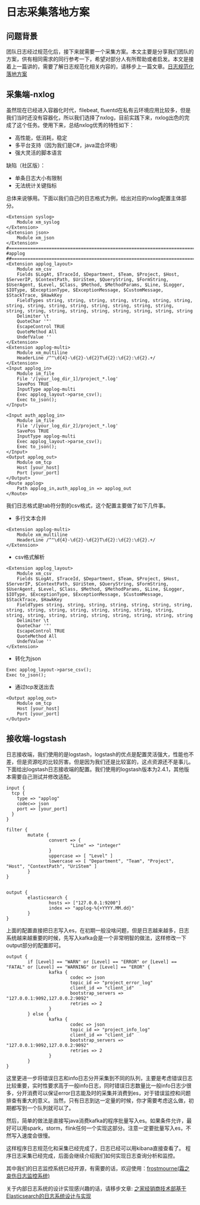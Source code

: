 # 日志采集落地方案

## 问题背景

团队日志经过规范化后，接下来就需要一个采集方案。本文主要是分享我们团队的方案，供有相同需求的同行参考一下，希望对部分人有所帮助或者启发。本文是接着上一篇讲的，需要了解日志规范化相关内容的，请移步上一篇文章。<a href="https://github.com/AutohomeCorp/frostmourne/blob/master/doc/wiki/log.md" target="_blank">日志规范化落地方案</a>

## 采集端-nxlog

虽然现在已经进入容器化时代，filebeat, fluentd在私有云环境应用比较多，但是我们当时还没有容器化，所以我们选择了nxlog，目前实践下来，nxlog出色的完成了这个任务。使用下来，总结nxlog优秀的特性如下：

* 高性能，低消耗，稳定
* 多平台支持（因为我们是C#，java混合环境）
* 强大灵活的脚本语言

缺陷（社区版）：

* 单条日志大小有限制
* 无法统计关键指标

总体来说够用。下面以我们自己的日志格式为例，给出对应的nxlog配置主体部分。

```
<Extension syslog>
    Module xm_syslog
</Extension>
<Extension json>
    Module xm_json
</Extension>
#========================================================================
#applog
##======================================================================
<Extension applog_layout>
    Module xm_csv
    Fields $LogAt, $TraceId, $Department, $Team, $Project, $Host, $ServerIP, $ContextPath, $UriStem, $QueryString, $FormString, $UserAgent, $Level, $Class, $Method, $MethodParams, $Line, $Logger, $IOType, $ExceptionType, $ExceptionMessage, $CustomMessage, $StackTrace, $HawkKey
    FieldTypes string, string, string, string, string, string, string, string, string, string, string, string, string, string, string, string, string, string, string, string, string, string, string, string
    Delimiter \t
    QuoteChar '"'
    EscapeControl TRUE
    QuoteMethod All
    UndefValue ''
</Extension>
<Extension applog-multi>
    Module xm_multiline
    HeaderLine /^"\d{4}-\d{2}-\d{2}T\d{2}:\d{2}:\d{2}.+/
</Extension>
<Input applog_in>
    Module im_file
    File '/[your_log_dir_1]/project_*.log'
    SavePos TRUE
    InputType applog-multi
    Exec applog_layout->parse_csv();
    Exec to_json();
</Input>
 
<Input auth_applog_in>
    Module im_file
    File '/[your_log_dir_2]/project_*.log'
    SavePos TRUE
    InputType applog-multi
    Exec applog_layout->parse_csv();
    Exec to_json();
</Input>
<Output applog_out>
    Module om_tcp
    Host [your_host]
    Port [your_port]
</Output>
<Route applog>
    Path applog_in,auth_applog_in => applog_out
</Route>
```

我们日志格式是tab符分割的csv格式，这个配置主要做了如下几件事。

* 多行文本合并

```
<Extension applog-multi>
    Module xm_multiline
    HeaderLine /^"\d{4}-\d{2}-\d{2}T\d{2}:\d{2}:\d{2}.+/
</Extension>
```

* csv格式解析

```
<Extension applog_layout>
    Module xm_csv
    Fields $LogAt, $TraceId, $Department, $Team, $Project, $Host, $ServerIP, $ContextPath, $UriStem, $QueryString, $FormString, $UserAgent, $Level, $Class, $Method, $MethodParams, $Line, $Logger, $IOType, $ExceptionType, $ExceptionMessage, $CustomMessage, $StackTrace, $HawkKey
    FieldTypes string, string, string, string, string, string, string, string, string, string, string, string, string, string, string, string, string, string, string, string, string, string, string, string
    Delimiter \t
    QuoteChar '"'
    EscapeControl TRUE
    QuoteMethod All
    UndefValue ''
</Extension>
```

* 转化为json

```
Exec applog_layout->parse_csv();
Exec to_json();
```

* 通过tcp发送出去

```
<Output applog_out>
    Module om_tcp
    Host [your_host]
    Port [your_port]
</Output>
```

## 接收端-logstash

日志接收端，我们使用的是logstash，logstash的优点是配置灵活强大，性能也不差，但是资源吃的比较厉害。但是因为我们还是比较富的，这点资源还不是事儿。下面给出logstash日志接收端的配置。我们使用的logstash版本为2.4.1，其他版本需要自己测试并修改适配。

```
input {
  tcp {
    type => "applog"
    codec=> json
    port => [your_port]
  }
}

filter {
        mutate {
                convert => {
                        "Line" => "integer"
                }
                uppercase => [ "Level" ]
                lowercase => [ "Department", "Team", "Project", "Host", "ContextPath", "UriStem" ]
        }
}


output {
        elasticsearch {
                hosts => ["127.0.0.1:9200"]
                index => "applog-%{+YYYY.MM.dd}"
        }
}
```

上面的配置直接把日志写入es，在初期一般没啥问题，但是日志越来越多，日志系统越来越重要的时候，先写入kafka会是一个非常明智的做法，这样修改一下output部分的配置即可。

```
output {
        if [Level] == "WARN" or [Level] == "ERROR" or [Level] == "FATAL" or [Level] == "WARNING" or [Level] == "EROR" {
                kafka {
                        codec => json
                        topic_id => "project_error_log"
                        client_id => "client_id"
                        bootstrap_servers => "127.0.0.1:9092,127.0.0.2:9092"
                        retries => 2
                }
        } else {
                kafka {
                        codec => json
                        topic_id => "project_info_log"
                        client_id => "client_id"
                        bootstrap_servers => "127.0.0.1:9092,127.0.0.2:9092"
                        retries => 2
                }
        }
}
```

这里更进一步将错误日志和info日志分开采集到不同的队列，主要是考虑错误日志比较重要，实时性要求高于一般info日志，同时错误日志数量比一般info日志少很多，分开消费可以保证error日志能及时的采集并消费到es，对于错误监控和问题排查有重大的意义。当然，只有日志到达一定量的时候，你才需要考虑这么做，初期都写到一个队列就可以了。

然后，简单的做法是直接写java消费kafka的程序批量写入es。如果条件允许，最好可以用spark，storm，flink任何一个实现这部分。注意一定要批量写入es，不然写入速度会很慢。

这样程序日志规范化和采集已经完成了，日志已经可以用kibana直接查看了。 程序日志采集已经完成，后面会继续介绍我们如何实现日志查询分析和监控。  

其中我们的日志监控系统已经开源，有需要的话，欢迎使用：<a href="https://github.com/AutohomeCorp/frostmourne" target="_blank">frostmourne(霜之哀伤日志监控系统)</a>  

关于内部日志系统的设计实现感兴趣的话，请移步文章: <a href="./doc/wiki/design.md" target="_blank">之家经销商技术部基于Elasticsearch的日志系统设计与实现</a>
